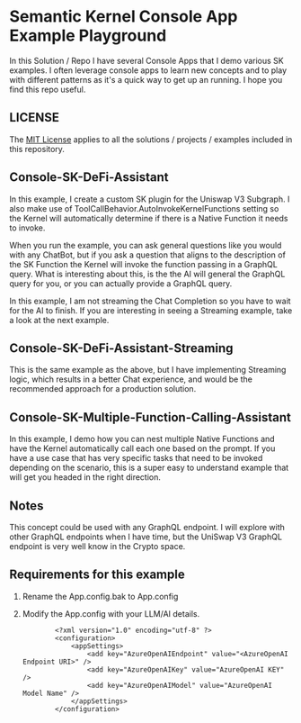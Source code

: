 # Semantic Kernel Console App Example Playground

In this Solution / Repo I have several Console Apps that I demo various SK examples.  I often leverage console apps to learn new concepts and to play with different patterns as it's a quick way to get up an running.  I hope you find this repo useful.

## LICENSE
The [MIT License](./LICENSE) applies to all the solutions / projects / examples included in this repository.  

## Console-SK-DeFi-Assistant
In this example, I create a custom SK plugin for the Uniswap V3 Subgraph. I also make use of ToolCallBehavior.AutoInvokeKernelFunctions setting so the Kernel will automatically determine if there is a Native Function it needs to invoke.  

When you run the example, you can ask general questions like you would with any ChatBot, but if you ask a question that aligns to the description of the SK Function the Kernel will invoke the function passing in a GraphQL query.  What is interesting about this, is the the AI will general the GraphQL query for you, or you can actually provide a GraphQL query.

In this example, I am not streaming the Chat Completion so you have to wait for the AI to finish.  If you are interesting in seeing a Streaming example, take a look at the next example.

## Console-SK-DeFi-Assistant-Streaming
This is the same example as the above, but I have implementing Streaming logic, which results in a better Chat experience, and would be the recommended approach for a production solution.

## Console-SK-Multiple-Function-Calling-Assistant
In this example, I demo how you can nest multiple Native Functions and have the Kernel automatically call each one based on the prompt.  If you have a use case that has very specific tasks that need to be invoked depending on the scenario, this is a super easy to understand example that will get you headed in the right direction.

## Notes
This concept could be used with any GraphQL endpoint.  I will explore with other GraphQL endpoints when I have time, but the UniSwap V3 GraphQL endpoint is very well know in the Crypto space.


## Requirements for this example

1. Rename the App.config.bak to App.config
2. Modify the App.config with your LLM/AI details.

    ~~~
			<?xml version="1.0" encoding="utf-8" ?>
			<configuration>
				<appSettings>
					<add key="AzureOpenAIEndpoint" value="<AzureOpenAI Endpoint URI>" />
					<add key="AzureOpenAIKey" value="AzureOpenAI KEY" />  
					<add key="AzureOpenAIModel" value="AzureOpenAI Model Name" />
				</appSettings>
			</configuration>
    ~~~
 
